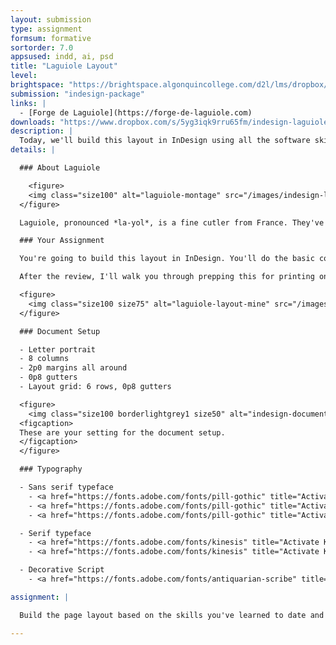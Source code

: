 ```yaml
---
layout: submission
type: assignment
formsum: formative
sortorder: 7.0
appsused: indd, ai, psd
title: "Laguiole Layout"
level:
brightspace: "https://brightspace.algonquincollege.com/d2l/lms/dropbox/user/folder_submit_files.d2l?db=384498&grpid=0&isprv=0&bp=0&ou=411224"
submission: "indesign-package"
links: |
  - [Forge de Laguiole](https://forge-de-laguiole.com)
downloads: "https://www.dropbox.com/s/5yg3iqk9rru65fm/indesign-laguiole-layout.zip?dl=1"
description: |
  Today, we'll build this layout in InDesign using all the software skills you've learned to date. We'll take it through to production, preparing all the files for press.
details: |

  ### About Laguiole

    <figure>
    <img class="size100" alt="laguiole-montage" src="/images/indesign-laguiole-layout/laguiole-montage.jpg">
  </figure>

  Laguiole, pronounced *la-yol*, is a fine cutler from France. They've been making knives for hundreds of years. They're used by everyone from farmers to fine dining aficionados. You can see their products and read <a href="https://forge-de-laguiole.com/en/" title="Forge de Laguiole" target="_blank">about the company here</a>.

  ### Your Assignment

  You're going to build this layout in InDesign. You'll do the basic construction of the file on your own. Once you're done, we'll review how it was built. We'll fix what needs to be fixed.

  After the review, I'll walk you through prepping this for printing on an offset press.

  <figure>
    <img class="size100 size75" alt="laguiole-layout-mine" src="/images/indesign-laguiole-layout/laguiole-layout-mine.jpg">
  </figure>

  ### Document Setup

  - Letter portrait
  - 8 columns
  - 2p0 margins all around
  - 0p8 gutters
  - Layout grid: 6 rows, 0p8 gutters

  <figure>
    <img class="size100 borderlightgrey1 size50" alt="indesign-document-setup" src="/images/indesign-laguiole-layout/indesign-document-setup.jpg">
  <figcaption>
  These are your setting for the document setup.
  </figcaption>
  </figure>

  ### Typography

  - Sans serif typeface
    - <a href="https://fonts.adobe.com/fonts/pill-gothic" title="Activate Pill Gothic Font" target="_blank">Pill Gothic</a> <span class="fw700">600mg Black</span>
    - <a href="https://fonts.adobe.com/fonts/pill-gothic" title="Activate Pill Gothic Font" target="_blank">Pill Gothic</a> <span class="fw600">600mg Bold</span>
    - <a href="https://fonts.adobe.com/fonts/pill-gothic" title="Activate Pill Gothic Font" target="_blank">Pill Gothic</a> 600mg Regular

  - Serif typeface
    - <a href="https://fonts.adobe.com/fonts/kinesis" title="Activate Kinesis Font" target="_blank">Kinesis Pro</a> Regular
    - <a href="https://fonts.adobe.com/fonts/kinesis" title="Activate Kinesis Font" target="_blank">Kinesis Pro</a> *Italic*

  - Decorative Script
    - <a href="https://fonts.adobe.com/fonts/antiquarian-scribe" title="Activate Antiquarian Scribe Font" target="_blank">Antiquarian Scribe</a>

assignment: |

  Build the page layout based on the skills you've learned to date and the content provided.

---
```

